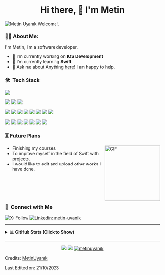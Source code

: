 <h1 align="center">Hi there, 👋 I'm Metin </h1>

![Metin Uyanık Welcome!.](https://media.discordapp.net/attachments/825776443153055795/1159609770660069396/WELCOME_1.png?ex=6531a5c1&is=651f30c1&hm=42d1a423ca1487e6c2a06089d680c09d6fe567962e854a61978f85796f6a891e&=&width=2262&height=754)

### 👨‍💻 About Me:

I'm Metin, I'm a software developer.

- 🔭 I’m currently working on **IOS Development**
- 🌱 I’m currently learning **Swift**
- 💬 Ask me about Anything [here](https://github.com/metinuyanik/metinuyanik/issues/)! I am happy to help.

### 🛠 &nbsp;Tech Stack
![](https://img.shields.io/badge/GitHub-Git-informational?style=flat&logo=git&logoColor=white&color=red)

![](https://img.shields.io/badge/OS-Mac-informational?style=flat&logo=apple&logoColor=white&color=white)
![](https://img.shields.io/badge/OS-Windows-informational?style=flat&logo=windows&logoColor=white&color=blue)
![](https://img.shields.io/badge/OS-Linux-informational?style=flat&logo=linux&logoColor=white&color=black)

![](https://img.shields.io/badge/Code-Swift-informational?style=flat&logo=swift&logoColor=white&color=orange)
![](https://img.shields.io/badge/Code-HTML5-informational?style=flat&logo=html5&logoColor=white&color=orange)
![](https://img.shields.io/badge/Code-CSS3-informational?style=flat&logo=css3&logoColor=white&color=blue)
![](https://img.shields.io/badge/Code-Csharp-informational?style=flat&logo=csharp&logoColor=white&color=purple)
![](https://img.shields.io/badge/Code-Js-informational?style=flat&logo=javascript&logoColor=white&color=yellow)
![](https://img.shields.io/badge/Code-Java-informational?style=flat&logo=java&logoColor=white&color=yellow)
![](https://img.shields.io/badge/Code-Python-informational?style=flat&logo=python&logoColor=white&color=cyanblue)
![](https://img.shields.io/badge/Code-SQL-informational?style=flat&logo=mysql&logoColor=white&color=lightblue)

![](https://img.shields.io/badge/IDE-Xcode-informational?style=flat&logo=xcode&logoColor=white&color=blue)
![](https://img.shields.io/badge/IDE-VSCode-informational?style=flat&logo=visual-studio-code&logoColor=white&color=blue)
![](https://img.shields.io/badge/IDE-VS-informational?style=flat&logo=visualstudio&logoColor=white&color=purple)
![](https://img.shields.io/badge/IDE-SublimeText-informational?style=flat&logo=sublimetext&logoColor=white&color=#FF9800)
![](https://img.shields.io/badge/IDE-Eclipseide-informational?style=flat&logo=eclipseide&logoColor=white&color=yellow)
![](https://img.shields.io/badge/IDE-PyCharm-informational?style=flat&logo=pycharm&logoColor=white&color=black)
![](https://img.shields.io/badge/IDE-Unity-informational?style=flat&logo=unity&logoColor=white&color=black)

### ⏳ Future Plans

<img align="right" alt="GIF" height="180px" src="https://media.giphy.com/media/xsF1FSDbjguis/giphy.gif" />

- Finishing my courses.
- To improve myself in the field of Swift with projects.
- I would like to edit and upload other works I have done.

<br>
<br>
<br>
<br>


### 🤝 &nbsp;Connect with Me

![X: Follow](https://img.shields.io/twitter/follow/_Metin_Uynk_)
[![Linkedin: metin-uyanik](https://img.shields.io/badge/-metinuyanik-blue?style=flat-square&logo=Linkedin&logoColor=white&link=https://www.linkedin.com/in/metin-uyanik/)](https://www.linkedin.com/in/metin-uyanik/)

------

<details>
<summary> <b>📊 GitHub Stats (Click to Show)</b></summary>
<p align="center">
<a href="https://github.com/metinuyanik">
  <img height="140em" src="https://github-readme-stats-eight-theta.vercel.app/api?username=metinuyanik&show_icons=true&theme=algolia&include_all_commits=true&count_private=true"/>
  <img height="140em" src="https://github-readme-stats-eight-theta.vercel.app/api/top-langs/?username=metinuyanik&layout=compact&langs_count=8&theme=algolia"/>
</a>
</p>
</details>

------
<p align="center">
<a href="https://github.com/metinuyanik/"><img src="https://img.shields.io/github/followers/metinuyanik?style=flat-square?color=%234CC61E&label=GitHub%20Followers%20"/></a>
<a href="https://github.com/metinuyanik/"><img src="https://img.shields.io/github/last-commit/metinuyanik/metinuyanik?style=flat-square?color=white&label=Last%20Updated%20"/></a>
<a href="https://github.com/metinuyanik/"><img src="https://komarev.com/ghpvc/?username=metinuyanik" alt="metinuyanik" /></a>
</p>



Credits: [MetinUyanık](https://github.com/metinuyanik/metinuyanik)

Last Edited on: 21/10/2023
